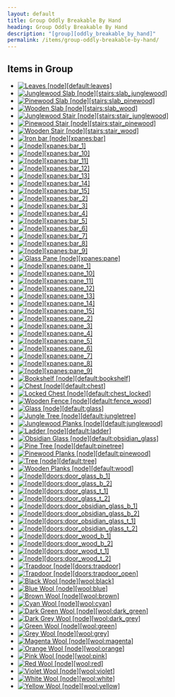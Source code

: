 ```yaml
---
layout: default
title: Group Oddly Breakable By Hand
heading: Group Oddly Breakable By Hand
description: "[group][oddly_breakable_by_hand]"
permalink: /items/group-oddly-breakable-by-hand/
---
```



## Items in Group

<ul class="list-items">
    <li><a href="{{site.baseurl}}/items/default-leaves/"><img src="{{site.baseurl}}/assets/img/items/itemcubes/default_leaves.png" data-toggle="tooltip" title="Leaves [node][default:leaves]"></a></li>
    <li><a href="{{site.baseurl}}/items/stairs-slab-junglewood/"><img src="{{site.baseurl}}/assets/img/items/itemcubes/stairs_slab_junglewood.png" data-toggle="tooltip" title="Junglewood Slab [node][stairs:slab_junglewood]"></a></li>
    <li><a href="{{site.baseurl}}/items/stairs-slab-pinewood/"><img src="{{site.baseurl}}/assets/img/items/itemcubes/stairs_slab_pinewood.png" data-toggle="tooltip" title="Pinewood Slab [node][stairs:slab_pinewood]"></a></li>
    <li><a href="{{site.baseurl}}/items/stairs-slab-wood/"><img src="{{site.baseurl}}/assets/img/items/itemcubes/stairs_slab_wood.png" data-toggle="tooltip" title="Wooden Slab [node][stairs:slab_wood]"></a></li>
    <li><a href="{{site.baseurl}}/items/stairs-stair-junglewood/"><img src="{{site.baseurl}}/assets/img/items/itemcubes/stairs_stair_junglewood.png" data-toggle="tooltip" title="Junglewood Stair [node][stairs:stair_junglewood]"></a></li>
    <li><a href="{{site.baseurl}}/items/stairs-stair-pinewood/"><img src="{{site.baseurl}}/assets/img/items/itemcubes/stairs_stair_pinewood.png" data-toggle="tooltip" title="Pinewood Stair [node][stairs:stair_pinewood]"></a></li>
    <li><a href="{{site.baseurl}}/items/stairs-stair-wood/"><img src="{{site.baseurl}}/assets/img/items/itemcubes/stairs_stair_wood.png" data-toggle="tooltip" title="Wooden Stair [node][stairs:stair_wood]"></a></li>
    <li><a href="{{site.baseurl}}/items/xpanes-bar/"><img src="{{site.baseurl}}/assets/img/items/itemcubes/xpanes_bar.png" data-toggle="tooltip" title="Iron bar [node][xpanes:bar]"></a></li>
    <li><a href="{{site.baseurl}}/items/xpanes-bar-1/"><img src="{{site.baseurl}}/assets/img/items/itemcubes/xpanes_bar_1.png" data-toggle="tooltip" title=" [node][xpanes:bar_1]"></a></li>
    <li><a href="{{site.baseurl}}/items/xpanes-bar-10/"><img src="{{site.baseurl}}/assets/img/items/itemcubes/xpanes_bar_10.png" data-toggle="tooltip" title=" [node][xpanes:bar_10]"></a></li>
    <li><a href="{{site.baseurl}}/items/xpanes-bar-11/"><img src="{{site.baseurl}}/assets/img/items/itemcubes/xpanes_bar_11.png" data-toggle="tooltip" title=" [node][xpanes:bar_11]"></a></li>
    <li><a href="{{site.baseurl}}/items/xpanes-bar-12/"><img src="{{site.baseurl}}/assets/img/items/itemcubes/xpanes_bar_12.png" data-toggle="tooltip" title=" [node][xpanes:bar_12]"></a></li>
    <li><a href="{{site.baseurl}}/items/xpanes-bar-13/"><img src="{{site.baseurl}}/assets/img/items/itemcubes/xpanes_bar_13.png" data-toggle="tooltip" title=" [node][xpanes:bar_13]"></a></li>
    <li><a href="{{site.baseurl}}/items/xpanes-bar-14/"><img src="{{site.baseurl}}/assets/img/items/itemcubes/xpanes_bar_14.png" data-toggle="tooltip" title=" [node][xpanes:bar_14]"></a></li>
    <li><a href="{{site.baseurl}}/items/xpanes-bar-15/"><img src="{{site.baseurl}}/assets/img/items/itemcubes/xpanes_bar_15.png" data-toggle="tooltip" title=" [node][xpanes:bar_15]"></a></li>
    <li><a href="{{site.baseurl}}/items/xpanes-bar-2/"><img src="{{site.baseurl}}/assets/img/items/itemcubes/xpanes_bar_2.png" data-toggle="tooltip" title=" [node][xpanes:bar_2]"></a></li>
    <li><a href="{{site.baseurl}}/items/xpanes-bar-3/"><img src="{{site.baseurl}}/assets/img/items/itemcubes/xpanes_bar_3.png" data-toggle="tooltip" title=" [node][xpanes:bar_3]"></a></li>
    <li><a href="{{site.baseurl}}/items/xpanes-bar-4/"><img src="{{site.baseurl}}/assets/img/items/itemcubes/xpanes_bar_4.png" data-toggle="tooltip" title=" [node][xpanes:bar_4]"></a></li>
    <li><a href="{{site.baseurl}}/items/xpanes-bar-5/"><img src="{{site.baseurl}}/assets/img/items/itemcubes/xpanes_bar_5.png" data-toggle="tooltip" title=" [node][xpanes:bar_5]"></a></li>
    <li><a href="{{site.baseurl}}/items/xpanes-bar-6/"><img src="{{site.baseurl}}/assets/img/items/itemcubes/xpanes_bar_6.png" data-toggle="tooltip" title=" [node][xpanes:bar_6]"></a></li>
    <li><a href="{{site.baseurl}}/items/xpanes-bar-7/"><img src="{{site.baseurl}}/assets/img/items/itemcubes/xpanes_bar_7.png" data-toggle="tooltip" title=" [node][xpanes:bar_7]"></a></li>
    <li><a href="{{site.baseurl}}/items/xpanes-bar-8/"><img src="{{site.baseurl}}/assets/img/items/itemcubes/xpanes_bar_8.png" data-toggle="tooltip" title=" [node][xpanes:bar_8]"></a></li>
    <li><a href="{{site.baseurl}}/items/xpanes-bar-9/"><img src="{{site.baseurl}}/assets/img/items/itemcubes/xpanes_bar_9.png" data-toggle="tooltip" title=" [node][xpanes:bar_9]"></a></li>
    <li><a href="{{site.baseurl}}/items/xpanes-pane/"><img src="{{site.baseurl}}/assets/img/items/itemcubes/xpanes_pane.png" data-toggle="tooltip" title="Glass Pane [node][xpanes:pane]"></a></li>
    <li><a href="{{site.baseurl}}/items/xpanes-pane-1/"><img src="{{site.baseurl}}/assets/img/items/itemcubes/xpanes_pane_1.png" data-toggle="tooltip" title=" [node][xpanes:pane_1]"></a></li>
    <li><a href="{{site.baseurl}}/items/xpanes-pane-10/"><img src="{{site.baseurl}}/assets/img/items/itemcubes/xpanes_pane_10.png" data-toggle="tooltip" title=" [node][xpanes:pane_10]"></a></li>
    <li><a href="{{site.baseurl}}/items/xpanes-pane-11/"><img src="{{site.baseurl}}/assets/img/items/itemcubes/xpanes_pane_11.png" data-toggle="tooltip" title=" [node][xpanes:pane_11]"></a></li>
    <li><a href="{{site.baseurl}}/items/xpanes-pane-12/"><img src="{{site.baseurl}}/assets/img/items/itemcubes/xpanes_pane_12.png" data-toggle="tooltip" title=" [node][xpanes:pane_12]"></a></li>
    <li><a href="{{site.baseurl}}/items/xpanes-pane-13/"><img src="{{site.baseurl}}/assets/img/items/itemcubes/xpanes_pane_13.png" data-toggle="tooltip" title=" [node][xpanes:pane_13]"></a></li>
    <li><a href="{{site.baseurl}}/items/xpanes-pane-14/"><img src="{{site.baseurl}}/assets/img/items/itemcubes/xpanes_pane_14.png" data-toggle="tooltip" title=" [node][xpanes:pane_14]"></a></li>
    <li><a href="{{site.baseurl}}/items/xpanes-pane-15/"><img src="{{site.baseurl}}/assets/img/items/itemcubes/xpanes_pane_15.png" data-toggle="tooltip" title=" [node][xpanes:pane_15]"></a></li>
    <li><a href="{{site.baseurl}}/items/xpanes-pane-2/"><img src="{{site.baseurl}}/assets/img/items/itemcubes/xpanes_pane_2.png" data-toggle="tooltip" title=" [node][xpanes:pane_2]"></a></li>
    <li><a href="{{site.baseurl}}/items/xpanes-pane-3/"><img src="{{site.baseurl}}/assets/img/items/itemcubes/xpanes_pane_3.png" data-toggle="tooltip" title=" [node][xpanes:pane_3]"></a></li>
    <li><a href="{{site.baseurl}}/items/xpanes-pane-4/"><img src="{{site.baseurl}}/assets/img/items/itemcubes/xpanes_pane_4.png" data-toggle="tooltip" title=" [node][xpanes:pane_4]"></a></li>
    <li><a href="{{site.baseurl}}/items/xpanes-pane-5/"><img src="{{site.baseurl}}/assets/img/items/itemcubes/xpanes_pane_5.png" data-toggle="tooltip" title=" [node][xpanes:pane_5]"></a></li>
    <li><a href="{{site.baseurl}}/items/xpanes-pane-6/"><img src="{{site.baseurl}}/assets/img/items/itemcubes/xpanes_pane_6.png" data-toggle="tooltip" title=" [node][xpanes:pane_6]"></a></li>
    <li><a href="{{site.baseurl}}/items/xpanes-pane-7/"><img src="{{site.baseurl}}/assets/img/items/itemcubes/xpanes_pane_7.png" data-toggle="tooltip" title=" [node][xpanes:pane_7]"></a></li>
    <li><a href="{{site.baseurl}}/items/xpanes-pane-8/"><img src="{{site.baseurl}}/assets/img/items/itemcubes/xpanes_pane_8.png" data-toggle="tooltip" title=" [node][xpanes:pane_8]"></a></li>
    <li><a href="{{site.baseurl}}/items/xpanes-pane-9/"><img src="{{site.baseurl}}/assets/img/items/itemcubes/xpanes_pane_9.png" data-toggle="tooltip" title=" [node][xpanes:pane_9]"></a></li>
    <li><a href="{{site.baseurl}}/items/default-bookshelf/"><img src="{{site.baseurl}}/assets/img/items/itemcubes/default_bookshelf.png" data-toggle="tooltip" title="Bookshelf [node][default:bookshelf]"></a></li>
    <li><a href="{{site.baseurl}}/items/default-chest/"><img src="{{site.baseurl}}/assets/img/items/itemcubes/default_chest.png" data-toggle="tooltip" title="Chest [node][default:chest]"></a></li>
    <li><a href="{{site.baseurl}}/items/default-chest-locked/"><img src="{{site.baseurl}}/assets/img/items/itemcubes/default_chest_locked.png" data-toggle="tooltip" title="Locked Chest [node][default:chest_locked]"></a></li>
    <li><a href="{{site.baseurl}}/items/default-fence-wood/"><img src="{{site.baseurl}}/assets/img/items/itemcubes/default_fence_wood.png" data-toggle="tooltip" title="Wooden Fence [node][default:fence_wood]"></a></li>
    <li><a href="{{site.baseurl}}/items/default-glass/"><img src="{{site.baseurl}}/assets/img/items/itemcubes/default_glass.png" data-toggle="tooltip" title="Glass [node][default:glass]"></a></li>
    <li><a href="{{site.baseurl}}/items/default-jungletree/"><img src="{{site.baseurl}}/assets/img/items/itemcubes/default_jungletree.png" data-toggle="tooltip" title="Jungle Tree [node][default:jungletree]"></a></li>
    <li><a href="{{site.baseurl}}/items/default-junglewood/"><img src="{{site.baseurl}}/assets/img/items/itemcubes/default_junglewood.png" data-toggle="tooltip" title="Junglewood Planks [node][default:junglewood]"></a></li>
    <li><a href="{{site.baseurl}}/items/default-ladder/"><img src="{{site.baseurl}}/assets/img/items/itemcubes/default_ladder.png" data-toggle="tooltip" title="Ladder [node][default:ladder]"></a></li>
    <li><a href="{{site.baseurl}}/items/default-obsidian-glass/"><img src="{{site.baseurl}}/assets/img/items/itemcubes/default_obsidian_glass.png" data-toggle="tooltip" title="Obsidian Glass [node][default:obsidian_glass]"></a></li>
    <li><a href="{{site.baseurl}}/items/default-pinetree/"><img src="{{site.baseurl}}/assets/img/items/itemcubes/default_pinetree.png" data-toggle="tooltip" title="Pine Tree [node][default:pinetree]"></a></li>
    <li><a href="{{site.baseurl}}/items/default-pinewood/"><img src="{{site.baseurl}}/assets/img/items/itemcubes/default_pinewood.png" data-toggle="tooltip" title="Pinewood Planks [node][default:pinewood]"></a></li>
    <li><a href="{{site.baseurl}}/items/default-tree/"><img src="{{site.baseurl}}/assets/img/items/itemcubes/default_tree.png" data-toggle="tooltip" title="Tree [node][default:tree]"></a></li>
    <li><a href="{{site.baseurl}}/items/default-wood/"><img src="{{site.baseurl}}/assets/img/items/itemcubes/default_wood.png" data-toggle="tooltip" title="Wooden Planks [node][default:wood]"></a></li>
    <li><a href="{{site.baseurl}}/items/doors-door-glass-b-1/"><img src="{{site.baseurl}}/assets/img/items/itemcubes/doors_door_glass_b_1.png" data-toggle="tooltip" title=" [node][doors:door_glass_b_1]"></a></li>
    <li><a href="{{site.baseurl}}/items/doors-door-glass-b-2/"><img src="{{site.baseurl}}/assets/img/items/itemcubes/doors_door_glass_b_2.png" data-toggle="tooltip" title=" [node][doors:door_glass_b_2]"></a></li>
    <li><a href="{{site.baseurl}}/items/doors-door-glass-t-1/"><img src="{{site.baseurl}}/assets/img/items/itemcubes/doors_door_glass_t_1.png" data-toggle="tooltip" title=" [node][doors:door_glass_t_1]"></a></li>
    <li><a href="{{site.baseurl}}/items/doors-door-glass-t-2/"><img src="{{site.baseurl}}/assets/img/items/itemcubes/doors_door_glass_t_2.png" data-toggle="tooltip" title=" [node][doors:door_glass_t_2]"></a></li>
    <li><a href="{{site.baseurl}}/items/doors-door-obsidian-glass-b-1/"><img src="{{site.baseurl}}/assets/img/items/itemcubes/doors_door_obsidian_glass_b_1.png" data-toggle="tooltip" title=" [node][doors:door_obsidian_glass_b_1]"></a></li>
    <li><a href="{{site.baseurl}}/items/doors-door-obsidian-glass-b-2/"><img src="{{site.baseurl}}/assets/img/items/itemcubes/doors_door_obsidian_glass_b_2.png" data-toggle="tooltip" title=" [node][doors:door_obsidian_glass_b_2]"></a></li>
    <li><a href="{{site.baseurl}}/items/doors-door-obsidian-glass-t-1/"><img src="{{site.baseurl}}/assets/img/items/itemcubes/doors_door_obsidian_glass_t_1.png" data-toggle="tooltip" title=" [node][doors:door_obsidian_glass_t_1]"></a></li>
    <li><a href="{{site.baseurl}}/items/doors-door-obsidian-glass-t-2/"><img src="{{site.baseurl}}/assets/img/items/itemcubes/doors_door_obsidian_glass_t_2.png" data-toggle="tooltip" title=" [node][doors:door_obsidian_glass_t_2]"></a></li>
    <li><a href="{{site.baseurl}}/items/doors-door-wood-b-1/"><img src="{{site.baseurl}}/assets/img/items/itemcubes/doors_door_wood_b_1.png" data-toggle="tooltip" title=" [node][doors:door_wood_b_1]"></a></li>
    <li><a href="{{site.baseurl}}/items/doors-door-wood-b-2/"><img src="{{site.baseurl}}/assets/img/items/itemcubes/doors_door_wood_b_2.png" data-toggle="tooltip" title=" [node][doors:door_wood_b_2]"></a></li>
    <li><a href="{{site.baseurl}}/items/doors-door-wood-t-1/"><img src="{{site.baseurl}}/assets/img/items/itemcubes/doors_door_wood_t_1.png" data-toggle="tooltip" title=" [node][doors:door_wood_t_1]"></a></li>
    <li><a href="{{site.baseurl}}/items/doors-door-wood-t-2/"><img src="{{site.baseurl}}/assets/img/items/itemcubes/doors_door_wood_t_2.png" data-toggle="tooltip" title=" [node][doors:door_wood_t_2]"></a></li>
    <li><a href="{{site.baseurl}}/items/doors-trapdoor/"><img src="{{site.baseurl}}/assets/img/items/itemcubes/doors_trapdoor.png" data-toggle="tooltip" title="Trapdoor [node][doors:trapdoor]"></a></li>
    <li><a href="{{site.baseurl}}/items/doors-trapdoor-open/"><img src="{{site.baseurl}}/assets/img/items/itemcubes/doors_trapdoor_open.png" data-toggle="tooltip" title="Trapdoor [node][doors:trapdoor_open]"></a></li>
    <li><a href="{{site.baseurl}}/items/wool-black/"><img src="{{site.baseurl}}/assets/img/items/itemcubes/wool_black.png" data-toggle="tooltip" title="Black Wool [node][wool:black]"></a></li>
    <li><a href="{{site.baseurl}}/items/wool-blue/"><img src="{{site.baseurl}}/assets/img/items/itemcubes/wool_blue.png" data-toggle="tooltip" title="Blue Wool [node][wool:blue]"></a></li>
    <li><a href="{{site.baseurl}}/items/wool-brown/"><img src="{{site.baseurl}}/assets/img/items/itemcubes/wool_brown.png" data-toggle="tooltip" title="Brown Wool [node][wool:brown]"></a></li>
    <li><a href="{{site.baseurl}}/items/wool-cyan/"><img src="{{site.baseurl}}/assets/img/items/itemcubes/wool_cyan.png" data-toggle="tooltip" title="Cyan Wool [node][wool:cyan]"></a></li>
    <li><a href="{{site.baseurl}}/items/wool-dark-green/"><img src="{{site.baseurl}}/assets/img/items/itemcubes/wool_dark_green.png" data-toggle="tooltip" title="Dark Green Wool [node][wool:dark_green]"></a></li>
    <li><a href="{{site.baseurl}}/items/wool-dark-grey/"><img src="{{site.baseurl}}/assets/img/items/itemcubes/wool_dark_grey.png" data-toggle="tooltip" title="Dark Grey Wool [node][wool:dark_grey]"></a></li>
    <li><a href="{{site.baseurl}}/items/wool-green/"><img src="{{site.baseurl}}/assets/img/items/itemcubes/wool_green.png" data-toggle="tooltip" title="Green Wool [node][wool:green]"></a></li>
    <li><a href="{{site.baseurl}}/items/wool-grey/"><img src="{{site.baseurl}}/assets/img/items/itemcubes/wool_grey.png" data-toggle="tooltip" title="Grey Wool [node][wool:grey]"></a></li>
    <li><a href="{{site.baseurl}}/items/wool-magenta/"><img src="{{site.baseurl}}/assets/img/items/itemcubes/wool_magenta.png" data-toggle="tooltip" title="Magenta Wool [node][wool:magenta]"></a></li>
    <li><a href="{{site.baseurl}}/items/wool-orange/"><img src="{{site.baseurl}}/assets/img/items/itemcubes/wool_orange.png" data-toggle="tooltip" title="Orange Wool [node][wool:orange]"></a></li>
    <li><a href="{{site.baseurl}}/items/wool-pink/"><img src="{{site.baseurl}}/assets/img/items/itemcubes/wool_pink.png" data-toggle="tooltip" title="Pink Wool [node][wool:pink]"></a></li>
    <li><a href="{{site.baseurl}}/items/wool-red/"><img src="{{site.baseurl}}/assets/img/items/itemcubes/wool_red.png" data-toggle="tooltip" title="Red Wool [node][wool:red]"></a></li>
    <li><a href="{{site.baseurl}}/items/wool-violet/"><img src="{{site.baseurl}}/assets/img/items/itemcubes/wool_violet.png" data-toggle="tooltip" title="Violet Wool [node][wool:violet]"></a></li>
    <li><a href="{{site.baseurl}}/items/wool-white/"><img src="{{site.baseurl}}/assets/img/items/itemcubes/wool_white.png" data-toggle="tooltip" title="White Wool [node][wool:white]"></a></li>
    <li><a href="{{site.baseurl}}/items/wool-yellow/"><img src="{{site.baseurl}}/assets/img/items/itemcubes/wool_yellow.png" data-toggle="tooltip" title="Yellow Wool [node][wool:yellow]"></a></li>
</ul>
